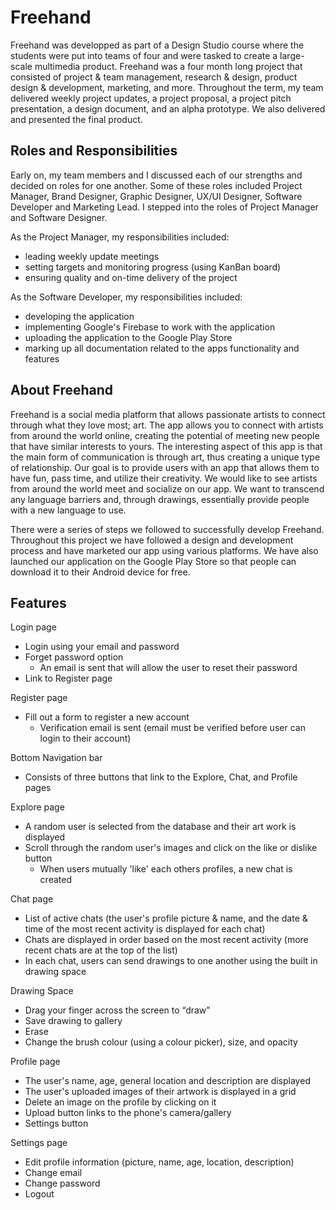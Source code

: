 # Freehand

Freehand was developped as part of a Design Studio course where the students were put into teams of four and were tasked to create a  large-scale multimedia product. Freehand was a four month long project that consisted of project & team management, research & design, product design & development, marketing, and more. Throughout the term, my team delivered weekly project updates, a project proposal, a project pitch presentation, a design document, and an alpha prototype. We also delivered and presented the final product. 


## Roles and Responsibilities 

Early on, my team members and I discussed each of our strengths and decided on roles for one another. Some of these roles included Project Manager, Brand Designer, Graphic Designer, UX/UI Designer, Software Developer and Marketing Lead. I stepped into the roles of Project Manager and Software Designer.

As the Project Manager, my responsibilities included: 
- leading weekly update meetings
- setting targets and monitoring progress (using KanBan board)
- ensuring quality and on-time delivery of the project

As the Software Developer, my responsibilities included:
- developing the application
- implementing Google's Firebase to work with the application
- uploading the application to the Google Play Store
- marking up all documentation related to the apps functionality and features


## About Freehand

Freehand is a social media platform that allows passionate artists to connect through what they
love most; art. The app allows you to connect with artists from around the world online, creating
the potential of meeting new people that have similar interests to yours. The interesting aspect of
this app is that the main form of communication is through art, thus creating a unique type of
relationship. Our goal is to provide users with an app that allows them to have fun, pass time, and
utilize their creativity. We would like to see artists from around the world meet and socialize on our
app. We want to transcend any language barriers and, through drawings, essentially provide people
with a new language to use.

There were a series of steps we followed to successfully develop Freehand. Throughout this project
we have followed a design and development process and have marketed our app using various
platforms. We have also launched our application on the Google Play Store so that people can
download it to their Android device for free.

## Features

Login page
- Login using your email and password
- Forget password option 
  - An email is sent that will allow the user to reset their password
- Link to Register page

Register page
- Fill out a form to register a new account
  - Verification email is sent (email must be verified before user can login to their account)
  
Bottom Navigation bar
- Consists of three buttons that link to the Explore, Chat, and Profile pages

Explore page
- A random user is selected from the database and their art work is displayed
- Scroll through the random user's images and click on the like or dislike button
  - When users mutually 'like' each others profiles, a new chat is created

Chat page
- List of active chats (the user's profile picture & name, and the date & time of the most recent activity is displayed for each chat)
- Chats are displayed in order based on the most recent activity (more recent chats are at the top of the list)
- In each chat, users can send drawings to one another using the built in drawing space

Drawing Space
- Drag your finger across the screen to “draw”
- Save drawing to gallery
- Erase 
- Change the brush colour (using a colour picker), size, and opacity

Profile page
- The user's name, age, general location and description are displayed
- The user's uploaded images of their artwork is displayed in a grid
- Delete an image on the profile by clicking on it
- Upload button links to the phone's camera/gallery
- Settings button

Settings page
- Edit profile information (picture, name, age, location, description)
- Change email
- Change password
- Logout


